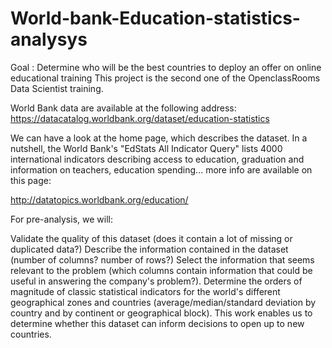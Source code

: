 # World-bank-Education-statistics-analysys
Goal : Determine who will be the best countries to deploy an offer on online educational training
This project is the second one of the OpenclassRooms Data Scientist training. 

World Bank data are available at the following address: 
https://datacatalog.worldbank.org/dataset/education-statistics

We can have a look at the home page, which describes the dataset. In a nutshell, the World Bank's "EdStats All Indicator Query" lists 4000 international indicators describing access to education, graduation and information on teachers, education spending... more info are available on this page:

http://datatopics.worldbank.org/education/

For pre-analysis, we will:

Validate the quality of this dataset (does it contain a lot of missing or duplicated data?)
Describe the information contained in the dataset (number of columns? number of rows?)
Select the information that seems relevant to the problem (which columns contain information that could be useful in answering the company's problem?).
Determine the orders of magnitude of classic statistical indicators for the world's different geographical zones and countries (average/median/standard deviation by country and by continent or geographical block).
This work enables us to determine whether this dataset can inform decisions to open up to new countries.
